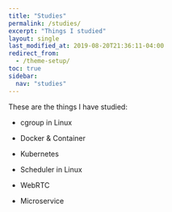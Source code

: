 ```yaml
---
title: "Studies"
permalink: /studies/
excerpt: "Things I studied"
layout: single
last_modified_at: 2019-08-20T21:36:11-04:00
redirect_from:
  - /theme-setup/
toc: true
sidebar:
  nav: "studies"
---
```

These are the things I have studied:

 * cgroup in Linux

 * Docker & Container

 * Kubernetes

 * Scheduler in Linux

 * WebRTC
 
 * Microservice